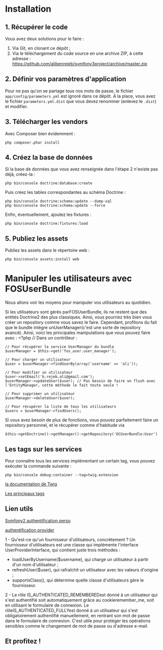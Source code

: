 # Installation
## 1. Récupérer le code
Vous avez deux solutions pour le faire :

1. Via Git, en clonant ce dépôt ;
2. Via le téléchargement du code source en une archive ZIP, à cette adresse : https://github.com/alibenrejeb/symfony3project/archive/master.zip

## 2. Définir vos paramètres d'application
Pour ne pas qu'on se partage tous nos mots de passe, le fichier `app/config/parameters.yml` est ignoré dans ce dépôt. A la place, vous avez le fichier `parameters.yml.dist` que vous devez renommer (enlevez le `.dist`) et modifier.

## 3. Télécharger les vendors
Avec Composer bien évidemment :

    php composer.phar install

## 4. Créez la base de données
Si la base de données que vous avez renseignée dans l'étape 2 n'existe pas déjà, créez-la :

    php bin/console doctrine:database:create

Puis créez les tables correspondantes au schéma Doctrine :

    php bin/console doctrine:schema:update --dump-sql
    php bin/console doctrine:schema:update --force

Enfin, éventuellement, ajoutez les fixtures :

    php bin/console doctrine:fixtures:load

## 5. Publiez les assets
Publiez les assets dans le répertoire web :

    php bin/console assets:install web

# Manipuler les utilisateurs avec FOSUserBundle

Nous allons voir les moyens pour manipuler vos utilisateurs au quotidien.

Si les utilisateurs sont gérés parFOSUserBundle, ils ne restent que des entités Doctrine2 des plus classiques. Ainsi, vous pourriez très bien vous créer un repository comme vous savez le faire. Cependant, profitons du fait que le bundle intègre unUserManager(c'est une sorte de repository avancé). Ainsi, voici les principales manipulations que vous pouvez faire avec :
    <?php
    // Dans un contrôleur :
    
    // Pour récupérer le service UserManager du bundle
    $userManager = $this->get('fos_user.user_manager');
    
    // Pour charger un utilisateur
    $user = $userManager->findUserBy(array('username' => 'ali'));
    
    // Pour modifier un utilisateur
    $user->setEmail('b.rejeb.ali@gmail.com');
    $userManager->updateUser($user); // Pas besoin de faire un flush avec l'EntityManager, cette méthode le fait toute seule !
    
    // Pour supprimer un utilisateur
    $userManager->deleteUser($user);
    
    // Pour récupérer la liste de tous les utilisateurs
    $users = $userManager->findUsers();
Si vous avez besoin de plus de fonctions, vous pouvez parfaitement faire un repository personnel, et le récupérer comme d'habitude via
    
    $this->getDoctrine()->getManager()->getRepository('OCUserBundle:User')
## Les tags sur les services

Pour connaître tous les services implémentant un certain tag, vous pouvez exécuter la commande suivante :

    php bin/console debug:container --tag=twig.extension

[la documentation de Twig](https://twig.symfony.com/doc/2.x/advanced.html#creating-an-extension)

[Les principaux tags](https://symfony.com/doc/current/reference/dic_tags.html)

## Lien utils

[Symfony2 authentification perso](https://openclassrooms.com/forum/sujet/symfony2-authentification-perso-avec-service-web)

[authentification provider](https://blog.vandenbrand.org/2012/06/19/symfony2-authentication-provider-authenticate-against-webservice/)

1 - Qu'est-ce qu'un fournisseur d'utilisateurs, concrètement ?
 Un fournisseur d'utilisateurs est une classe qui implémente l'interface UserProviderInterface, qui contient juste trois méthodes : 
 * loadUserByUsername($username), qui charge un utilisateur à partir d'un nom d'utilisateur ;
 * refreshUser($user), qui rafraîchit un utilisateur avec les valeurs d'origine ;
 * supportsClass(), qui détermine quelle classe d'utilisateurs gère le fournisseur.

2 - Le rôle IS_AUTHENTICATED_REMEMBEREDest donné à un utilisateur qui s'est authentifié soit automatiquement grâce au cookieremember_me, soit en utilisant le formulaire de connexion. Le rôleIS_AUTHENTICATED_FULLYest donné à un utilisateur qui s'est obligatoirement authentifié manuellement, en rentrant son mot de passe dans le formulaire de connexion. C'est utile pour protéger les opérations sensibles comme le changement de mot de passe ou d'adresse e-mail.
## Et profitez !